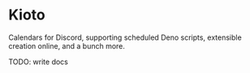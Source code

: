 # Kioto

Calendars for Discord, supporting scheduled Deno scripts, extensible creation online, and a bunch more.

TODO: write docs
